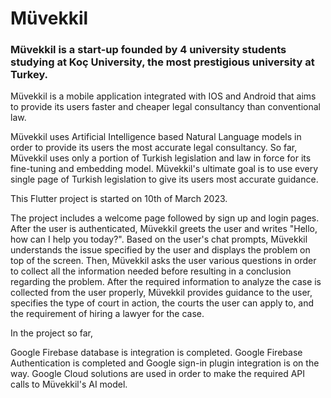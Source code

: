 # Müvekkil

### Müvekkil is a start-up founded by 4 university students studying at Koç University, the most prestigious university at Turkey.

Müvekkil is a mobile application integrated with IOS and Android that aims to provide its users faster and cheaper legal consultancy than conventional law.

Müvekkil uses Artificial Intelligence based Natural Language models in order to provide its users the most accurate legal consultancy. So far, Müvekkil uses only a portion of Turkish legislation and law in force for its fine-tuning and embedding model. Müvekkil's ultimate goal is to use every single page of Turkish legislation to give its users most accurate guidance. 

This Flutter project is started on 10th of March 2023. 

The project includes a welcome page followed by sign up and login pages. After the user is authenticated, Müvekkil greets the user and writes "Hello, how can I help you today?". Based on the user's chat prompts, Müvekkil understands the issue specified by the user and displays the problem on top of the screen. Then, Müvekkil asks the user various questions in order to collect all the information needed before resulting in a conclusion regarding the problem. After the required information to analyze the case is collected from the user properly, Müvekkil provides guidance to the user, specifies the type of court in action, the courts the user can apply to, and the requirement of hiring a lawyer for the case.

In the project so far,

  Google Firebase database is integration is completed.
  Google Firebase Authentication is completed and Google sign-in plugin integration is on the way.
  Google Cloud solutions are used in order to make the required API calls to Müvekkil's AI model.  


